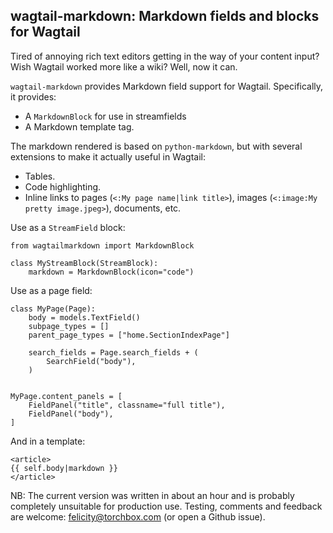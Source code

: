 ## wagtail-markdown: Markdown fields and blocks for Wagtail

Tired of annoying rich text editors getting in the way of your content
input?  Wish Wagtail worked more like a wiki?  Well, now it can.

`wagtail-markdown` provides Markdown field support for Wagtail.
Specifically, it provides:

* A `MarkdownBlock` for use in streamfields
* A Markdown template tag.

The markdown rendered is based on `python-markdown`, but with several
extensions to make it actually useful in Wagtail:

* Tables.
* Code highlighting.
* Inline links to pages (`<:My page name|link title>`), images
  (`<:image:My pretty image.jpeg>`), documents, etc.

Use as a `StreamField` block:

```
from wagtailmarkdown import MarkdownBlock

class MyStreamBlock(StreamBlock):
    markdown = MarkdownBlock(icon="code")
```

Use as a page field:

```
class MyPage(Page):
    body = models.TextField()
    subpage_types = []
    parent_page_types = ["home.SectionIndexPage"]

    search_fields = Page.search_fields + (
        SearchField("body"),
    )


MyPage.content_panels = [
    FieldPanel("title", classname="full title"),
    FieldPanel("body"),
]
```

And in a template:

```
<article>
{{ self.body|markdown }}
</article>
```

NB: The current version was written in about an hour and is probably completely 
unsuitable for production use.  Testing, comments and feedback are welcome: 
<felicity@torchbox.com> (or open a Github issue).
